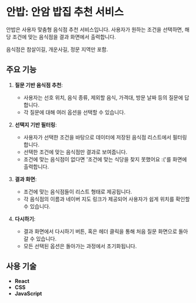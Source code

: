 # 안밥: 안암 밥집 추천 서비스

안밥은 사용자 맞춤형 음식점 추천 서비스입니다. 사용자가 원하는 조건을 선택하면, 해당 조건에 맞는 음식점을 결과 화면에서 출력합니다.

음식점은 참살이길, 개운사길, 정문 지역만 포함.

## 주요 기능

1. **질문 기반 음식점 추천**: 
    - 사용자는 선호 위치, 음식 종류, 제외할 음식, 가격대, 방문 날짜 등의 질문에 답합니다.
    - 각 질문에 대해 여러 옵션을 선택할 수 있습니다.

2. **선택지 기반 필터링**:
    - 사용자가 선택한 조건을 바탕으로 데이터에 저장된 음식점 리스트에서 필터링합니다.
    - 선택한 조건에 맞는 음식점만 결과로 보여줍니다.
    - 조건에 맞는 음식점이 없다면 '조건에 맞는 식당을 찾지 못했어요 :('를 화면에 출력합니다.

3. **결과 화면**:
    - 조건에 맞는 음식점들이 리스트 형태로 제공됩니다.
    - 각 음식점의 이름과 네이버 지도 링크가 제공되어 사용자가 쉽게 위치를 확인할 수 있습니다.

4. **다시하기**:
    - 결과 화면에서 다시하기 버튼, 혹은 헤더 클릭을 통해 처음 질문 화면으로 돌아갈 수 있습니다.
    - 모든 선택된 옵션은 돌아가는 과정에서 초기화됩니다.

## 사용 기술

- **React**
- **CSS**
- **JavaScript**
